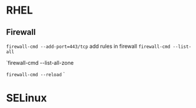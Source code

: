 # RHEL 

## Firewall

`firewall-cmd --add-port=443/tcp` add rules in firewall 
`firewall-cmd --list-all` 

`firewall-cmd --list-all-zone

`firewall-cmd --reload` ` 


# SELinux

